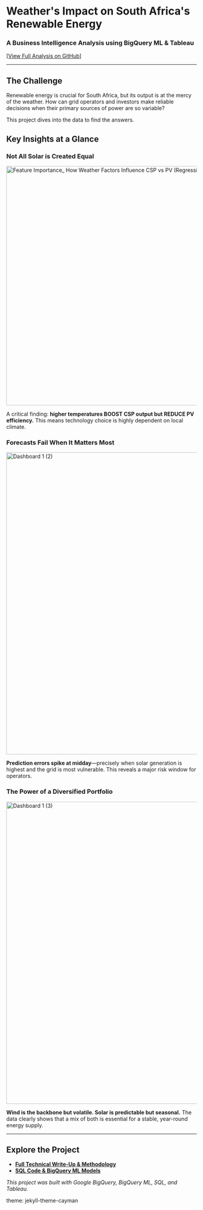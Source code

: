 # Weather's Impact on South Africa's Renewable Energy

### A Business Intelligence Analysis using BigQuery ML & Tableau

[[View Full Analysis on GitHub](./README.md)]

---

## The Challenge
Renewable energy is crucial for South Africa, but its output is at the mercy of the weather. How can grid operators and investors make reliable decisions when their primary sources of power are so variable?

This project dives into the data to find the answers.

## Key Insights at a Glance

### Not All Solar is Created Equal
<img width="809" height="633" alt="Feature Importance_ How Weather Factors Influence CSP vs PV (Regression Coefficients) (1)" src="https://github.com/user-attachments/assets/89e36008-76f2-4db1-866a-ae1734bda5bd" />

A critical finding: **higher temperatures BOOST CSP output but REDUCE PV efficiency.** This means technology choice is highly dependent on local climate.

### Forecasts Fail When It Matters Most
<img width="999" height="799" alt="Dashboard 1 (2)" src="https://github.com/user-attachments/assets/494bb0de-6c66-4fd1-b94b-f96957f2da56" />

**Prediction errors spike at midday**—precisely when solar generation is highest and the grid is most vulnerable. This reveals a major risk window for operators.

### The Power of a Diversified Portfolio
<img width="999" height="799" alt="Dashboard 1 (3)" src="https://github.com/user-attachments/assets/29cdfdfb-78ab-408a-a4bf-7cb2ad64cbde" />

**Wind is the backbone but volatile. Solar is predictable but seasonal.** The data clearly shows that a mix of both is essential for a stable, year-round energy supply.

---

## Explore the Project

- **[Full Technical Write-Up & Methodology](./README.md)**
- **[SQL Code & BigQuery ML Models](./sql_code/bqml_analysis.sql)**

*This project was built with Google BigQuery, BigQuery ML, SQL, and Tableau.*

theme: jekyll-theme-cayman